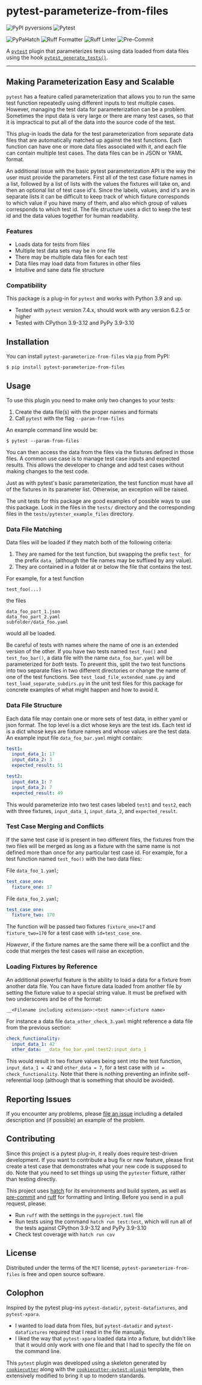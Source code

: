 # pytest-parameterize-from-files

![PyPI pyversions][pypi versions] ![Pytest][pytest shield]

![PyPaHatch][pypa hatch shield] ![Ruff Formatter][ruff formatter shield]
![Ruff Linter][ruff linter shield] ![Pre-Commit][pre-commit shield]

A [`pytest`][pytest docs] plugin that parameterizes tests using data
loaded from data files using the hook
[`pytest_generate_tests()`][pytest generate tests].

______________________________________________________________________

## Making Parameterization Easy and Scalable

`pytest` has a feature called parameterization that allows you to run
the same test function repeatedly using different inputs to test
multiple cases. However, managing the test data for parameterization can
be a problem. Sometimes the input data is very large or there are many
test cases, so that it is impractical to put all of the data into the
source code of the test.

This plug-in loads the data for the test parameterization from separate
data files that are automatically matched up against the test functions.
Each function can have one or more data files associated with it, and
each file can contain multiple test cases. The data files can be in JSON
or YAML format.

An additional issue with the basic pytest parameterization API is the
way the user must provide the parameters. First all of the test case
fixture names in a list, followed by a list of lists with the values the
fixtures will take on, and then an optional list of test case id's.
Since the labels, values, and id's are in separate lists it can be
difficult to keep track of which fixture corresponds to which value if
you have many of them, and also which group of values corresponds to
which test id. The file structure uses a dict to keep the test id and
the data values together for human readability.

### Features

- Loads data for tests from files
- Multiple test data sets may be in one file
- There may be multiple data files for each test
- Data files may load data from fixtures in other files
- Intuitive and sane data file structure

### Compatibility

This package is a plug-in for `pytest` and works with Python 3.9 and up.

- Tested with `pytest` version 7.4.x, should work with any version 6.2.5
  or higher
- Tested with CPython 3.9-3.12 and PyPy 3.9-3.10

## Installation

You can install `pytest-parameterize-from-files` via `pip` from PyPI:

```
$ pip install pytest-parameterize-from-files
```

## Usage

To use this plugin you need to make only two changes to your tests:

1. Create the data file(s) with the proper names and formats
2. Call `pytest` with the flag `--param-from-files`

An example command line would be:

```
$ pytest --param-from-files
```

You can then access the data from the files via the fixtures defined in
those files. A common use case is to manage test case inputs and
expected results. This allows the developer to change and add test cases
without making changes to the test code.

Just as with pytest's basic parameterization, the test function must
have all of the fixtures in its parameter list. Otherwise, an exception
will be raised.

The unit tests for this package are good examples of possible ways to
use this package. Look in the files in the `tests/` directory and the
corresponding files in the `tests/pytester_example_files` directory.

### Data File Matching

Data files will be loaded if they match both of the following criteria:

1. They are named for the test function, but swapping the prefix `test_`
   for the prefix `data_` (although the file names may be suffixed by
   any value).
2. They are contained in a folder at or below the file that contains the
   test.

For example, for a test function

```
test_foo(...)
```

the files

```
data_foo_part_1.json
data_foo_part_2.yaml
subfolder/data_foo.yaml
```

would all be loaded.

Be careful of tests with names where the name of one is an extended
version of the other. If you have two tests named `test_foo()` and
`test_foo_bar()`, a data file with the name `data_foo_bar.yaml` will be
parameterized for *both* tests. To prevent this, split the two test
functions into two separate files in two different directories or change
the name of one of the test functions. See
`test_load_file_extended_name.py` and `test_load_separate_subdirs.py` in
the unit test files for this package for concrete examples of what might
happen and how to avoid it.

### Data File Structure

Each data file may contain one or more sets of test data, in either yaml
or json format. The top level is a dict whose keys are the test ids.
Each test id is a dict whose keys are fixture names and whose values are
the test data. An example input file `data_foo_bar.yaml` might contain:

```yaml
test1:
  input_data_1: 17
  input_data_2: 3
  expected_result: 51

test2:
  input_data_1: 7
  input_data_2: 7
  expected_result: 49
```

This would parameterize into two test cases labeled `test1` and `test2`,
each with three fixtures, `input_data_1`, `input_data_2`, and
`expected_result`.

### Test Case Merging and Conflicts

If the same test case id is present in two different files, the fixtures
from the two files will be merged as long as a fixture with the same
name is not defined more than once for any particular test case id. For
example, for a test function named `test_foo()` with the two data files:

File `data_foo_1.yaml`;

```yaml
test_case_one:
  fixture_one: 17
```

File `data_foo_2.yaml`;

```yaml
test_case_one:
  fixture_two: 170
```

The function will be passed two fixtures `fixture_one=17` and
`fixture_two=170` for a test case with `id=test_case_one`.

*However*, if the fixture names are the same there will be a conflict
and the code that merges the test cases will raise an exception.

### Loading Fixtures by Reference

An additional powerful feature is the ability to load a data for a
fixture from another data file. You can have fixture data loaded from
another file by setting the fixture value to a special string value. It
must be prefixed with two underscores and be of the format:

```
__<Filename including extension>:<test name>:<fixture name>
```

For instance a data file `data_other_check_3.yaml` might reference a
data file from the previous section:

```yaml
check_functionality:
  input_data_1: 42
  other_data: __data_foo_bar.yaml:test2:input_data_1
```

This would result in two fixture values being sent into the test
function, `input_data_1 = 42` and `other_data = 7`, for a test case with
`id = check_functionality`. Note that there is nothing preventing an
infinite self-referential loop (although that is something that should
be avoided).

## Reporting Issues

If you encounter any problems, please [file an issue][project issues]
including a detailed description and (if possible) an example of the
problem.

## Contributing

Since this project is a pytest plug-in, it really does require
test-driven development. If you want to contribute a bug fix or new
feature, please first create a test case that demonstrates what your new
code is supposed to do. Note that you need to set things up using the
`pytester` fixture, rather than testing directly.

This project uses [hatch][hatch home] for its environments and build
system, as well as [pre-commit][pre-commit home] and [ruff][ruff home]
for formatting and linting. Before you send in a pull request, please:

- Run `ruff` with the settings in the `pyproject.toml` file
- Run tests using the command `hatch run test:test`, which will run all
  of the tests against CPython 3.9-3.12 and PyPy 3.9-3.10
- Check test coverage with `hatch run cov`

## License

Distributed under the terms of the `MIT` license,
`pytest-parameterize-from-files` is free and open source software.

## Colophon

Inspired by the pytest plug-ins `pytest-datadir`, `pytest-datafixtures`,
and `pytest-xpara`.

- I wanted to load data from files, but `pytest-datadir` and
  `pytest-datafixtures` required that I read in the file manually.
- I liked the way that `pytest-xpara` loaded data into a fixture, but
  didn't like that it would only work with one file and that I had to
  specify the file on the command line.

This `pytest` plugin was developed using a skeleton generated by
[`cookiecutter`][cookiecutter home] along with the
[`cookiecutter-pytest-plugin`][cookiecutter-pytest-plugin home]
template, then extensively modified to bring it up to modern standards.

[cookiecutter home]: https://pypi.org/project/cookiecutter/
[cookiecutter-pytest-plugin home]: https://github.com/pytest-dev/cookiecutter-pytest-plugin
[hatch home]: https://github.com/pypa/hatch
[pre-commit home]: https://pre-commit.com
[pre-commit shield]: https://img.shields.io/badge/Pre--Commit-passed-green?logo=precommit
[project issues]: https://github.com/paulsuh/pytest-parameterize-from-files/issues
[pypa hatch shield]: https://img.shields.io/badge/PyPa-Hatch-green
[pypi versions]: https://img.shields.io/pypi/pyversions/pytest-parameterize-from-files.svg
[pytest docs]: https://docs.pytest.org/en/stable/index.html
[pytest generate tests]: https://docs.pytest.org/en/stable/reference/reference.html#collection-hooks
[pytest shield]: https://img.shields.io/badge/Pytest-Plug--in-orange?logo=pytest
[ruff formatter shield]: https://img.shields.io/badge/Ruff-Formatter-green
[ruff home]: https://github.com/astral-sh/ruff
[ruff linter shield]: https://img.shields.io/badge/Ruff-Linter-green
